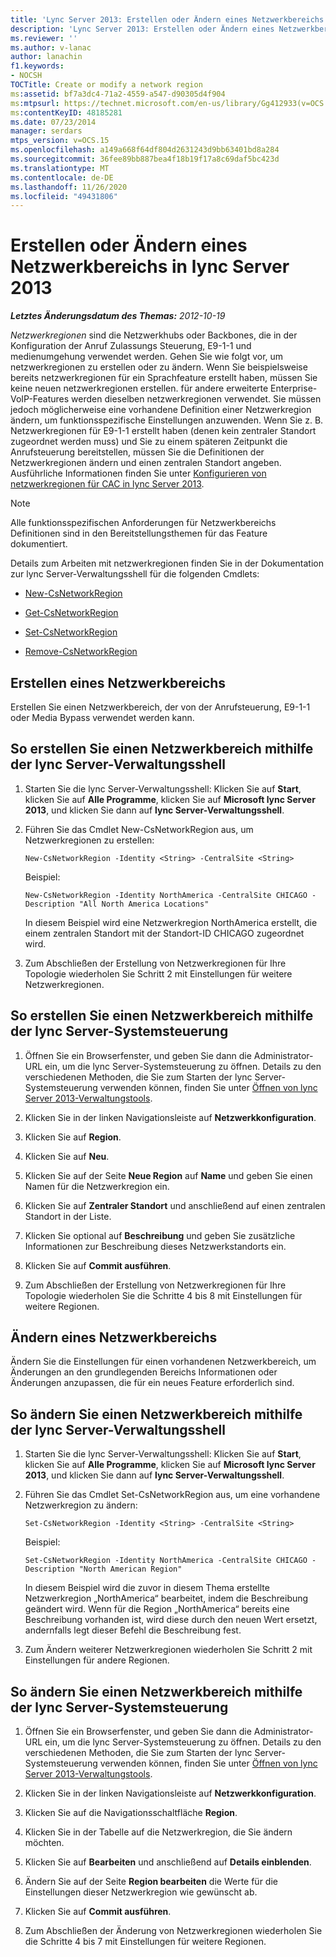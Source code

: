 ```yaml
---
title: 'Lync Server 2013: Erstellen oder Ändern eines Netzwerkbereichs'
description: 'Lync Server 2013: Erstellen oder Ändern eines Netzwerkbereichs'
ms.reviewer: ''
ms.author: v-lanac
author: lanachin
f1.keywords:
- NOCSH
TOCTitle: Create or modify a network region
ms:assetid: bf7a3dc4-71a2-4559-a547-d90305d4f904
ms:mtpsurl: https://technet.microsoft.com/en-us/library/Gg412933(v=OCS.15)
ms:contentKeyID: 48185281
ms.date: 07/23/2014
manager: serdars
mtps_version: v=OCS.15
ms.openlocfilehash: a149a668f64df804d2631243d9bb63401bd8a284
ms.sourcegitcommit: 36fee89bb887bea4f18b19f17a8c69daf5bc423d
ms.translationtype: MT
ms.contentlocale: de-DE
ms.lasthandoff: 11/26/2020
ms.locfileid: "49431806"
---
```

# <a name="create-or-modify-a-network-region-in-lync-server-2013"></a>Erstellen oder Ändern eines Netzwerkbereichs in lync Server 2013

<div data-xmlns="http://www.w3.org/1999/xhtml">

<div class="topic" data-xmlns="http://www.w3.org/1999/xhtml" data-msxsl="urn:schemas-microsoft-com:xslt" data-cs="https://msdn.microsoft.com/">

<div data-asp="https://msdn2.microsoft.com/asp">



</div>

<div id="mainSection">

<div id="mainBody">

<span> </span>

_**Letztes Änderungsdatum des Themas:** 2012-10-19_

*Netzwerkregionen* sind die Netzwerkhubs oder Backbones, die in der Konfiguration der Anruf Zulassungs Steuerung, E9-1-1 und medienumgehung verwendet werden. Gehen Sie wie folgt vor, um netzwerkregionen zu erstellen oder zu ändern. Wenn Sie beispielsweise bereits netzwerkregionen für ein Sprachfeature erstellt haben, müssen Sie keine neuen netzwerkregionen erstellen. für andere erweiterte Enterprise-VoIP-Features werden dieselben netzwerkregionen verwendet. Sie müssen jedoch möglicherweise eine vorhandene Definition einer Netzwerkregion ändern, um funktionsspezifische Einstellungen anzuwenden. Wenn Sie z. B. Netzwerkregionen für E9-1-1 erstellt haben (denen kein zentraler Standort zugeordnet werden muss) und Sie zu einem späteren Zeitpunkt die Anrufsteuerung bereitstellen, müssen Sie die Definitionen der Netzwerkregionen ändern und einen zentralen Standort angeben. Ausführliche Informationen finden Sie unter [Konfigurieren von netzwerkregionen für CAC in lync Server 2013](lync-server-2013-configure-network-regions-for-cac.md).

<div>


> [!NOTE]  
> Alle funktionsspezifischen Anforderungen für Netzwerkbereichs Definitionen sind in den Bereitstellungsthemen für das Feature dokumentiert.



</div>

Details zum Arbeiten mit netzwerkregionen finden Sie in der Dokumentation zur lync Server-Verwaltungsshell für die folgenden Cmdlets:

  - [New-CsNetworkRegion](https://docs.microsoft.com/powershell/module/skype/New-CsNetworkRegion)

  - [Get-CsNetworkRegion](https://docs.microsoft.com/powershell/module/skype/Get-CsNetworkRegionLink)

  - [Set-CsNetworkRegion](https://docs.microsoft.com/powershell/module/skype/Set-CsNetworkRegion)

  - [Remove-CsNetworkRegion](https://docs.microsoft.com/powershell/module/skype/Remove-CsNetworkRegion)

<div>

## <a name="create-a-network-region"></a>Erstellen eines Netzwerkbereichs

Erstellen Sie einen Netzwerkbereich, der von der Anrufsteuerung, E9-1-1 oder Media Bypass verwendet werden kann.

<div>

## <a name="to-create-a-network-region-using-lync-server-management-shell"></a>So erstellen Sie einen Netzwerkbereich mithilfe der lync Server-Verwaltungsshell

1.  Starten Sie die lync Server-Verwaltungsshell: Klicken Sie auf **Start**, klicken Sie auf **Alle Programme**, klicken Sie auf **Microsoft lync Server 2013**, und klicken Sie dann auf **lync Server-Verwaltungsshell**.

2.  Führen Sie das Cmdlet New-CsNetworkRegion aus, um Netzwerkregionen zu erstellen:
    
        New-CsNetworkRegion -Identity <String> -CentralSite <String>
    
    Beispiel:
    
        New-CsNetworkRegion -Identity NorthAmerica -CentralSite CHICAGO -Description "All North America Locations"
    
    In diesem Beispiel wird eine Netzwerkregion NorthAmerica erstellt, die einem zentralen Standort mit der Standort-ID CHICAGO zugeordnet wird.

3.  Zum Abschließen der Erstellung von Netzwerkregionen für Ihre Topologie wiederholen Sie Schritt 2 mit Einstellungen für weitere Netzwerkregionen.

</div>

<div>

## <a name="to-create-a-network-region-using-lync-server-control-panel"></a>So erstellen Sie einen Netzwerkbereich mithilfe der lync Server-Systemsteuerung

1.  Öffnen Sie ein Browserfenster, und geben Sie dann die Administrator-URL ein, um die lync Server-Systemsteuerung zu öffnen. Details zu den verschiedenen Methoden, die Sie zum Starten der lync Server-Systemsteuerung verwenden können, finden Sie unter [Öffnen von lync Server 2013-Verwaltungstools](lync-server-2013-open-lync-server-administrative-tools.md).

2.  Klicken Sie in der linken Navigationsleiste auf **Netzwerkkonfiguration**.

3.  Klicken Sie auf **Region**.

4.  Klicken Sie auf **Neu**.

5.  Klicken Sie auf der Seite **Neue Region** auf **Name** und geben Sie einen Namen für die Netzwerkregion ein.

6.  Klicken Sie auf **Zentraler Standort** und anschließend auf einen zentralen Standort in der Liste.

7.  Klicken Sie optional auf **Beschreibung** und geben Sie zusätzliche Informationen zur Beschreibung dieses Netzwerkstandorts ein.

8.  Klicken Sie auf **Commit ausführen**.

9.  Zum Abschließen der Erstellung von Netzwerkregionen für Ihre Topologie wiederholen Sie die Schritte 4 bis 8 mit Einstellungen für weitere Regionen.

</div>

</div>

<div>

## <a name="modify-a-network-region"></a>Ändern eines Netzwerkbereichs

Ändern Sie die Einstellungen für einen vorhandenen Netzwerkbereich, um Änderungen an den grundlegenden Bereichs Informationen oder Änderungen anzupassen, die für ein neues Feature erforderlich sind.

<div>

## <a name="to-modify-a-network-region-using-lync-server-management-shell"></a>So ändern Sie einen Netzwerkbereich mithilfe der lync Server-Verwaltungsshell

1.  Starten Sie die lync Server-Verwaltungsshell: Klicken Sie auf **Start**, klicken Sie auf **Alle Programme**, klicken Sie auf **Microsoft lync Server 2013**, und klicken Sie dann auf **lync Server-Verwaltungsshell**.

2.  Führen Sie das Cmdlet Set-CsNetworkRegion aus, um eine vorhandene Netzwerkregion zu ändern:
    
        Set-CsNetworkRegion -Identity <String> -CentralSite <String>
    
    Beispiel:
    
        Set-CsNetworkRegion -Identity NorthAmerica -CentralSite CHICAGO -Description "North American Region"
    
    In diesem Beispiel wird die zuvor in diesem Thema erstellte Netzwerkregion „NorthAmerica“ bearbeitet, indem die Beschreibung geändert wird. Wenn für die Region „NorthAmerica“ bereits eine Beschreibung vorhanden ist, wird diese durch den neuen Wert ersetzt, andernfalls legt dieser Befehl die Beschreibung fest.

3.  Zum Ändern weiterer Netzwerkregionen wiederholen Sie Schritt 2 mit Einstellungen für andere Regionen.

</div>

<div>

## <a name="to-modify-a-network-region-using-lync-server-control-panel"></a>So ändern Sie einen Netzwerkbereich mithilfe der lync Server-Systemsteuerung

1.  Öffnen Sie ein Browserfenster, und geben Sie dann die Administrator-URL ein, um die lync Server-Systemsteuerung zu öffnen. Details zu den verschiedenen Methoden, die Sie zum Starten der lync Server-Systemsteuerung verwenden können, finden Sie unter [Öffnen von lync Server 2013-Verwaltungstools](lync-server-2013-open-lync-server-administrative-tools.md).

2.  Klicken Sie in der linken Navigationsleiste auf **Netzwerkkonfiguration**.

3.  Klicken Sie auf die Navigationsschaltfläche **Region**.

4.  Klicken Sie in der Tabelle auf die Netzwerkregion, die Sie ändern möchten.

5.  Klicken Sie auf **Bearbeiten** und anschließend auf **Details einblenden**.

6.  Ändern Sie auf der Seite **Region bearbeiten** die Werte für die Einstellungen dieser Netzwerkregion wie gewünscht ab.

7.  Klicken Sie auf **Commit ausführen**.

8.  Zum Abschließen der Änderung von Netzwerkregionen wiederholen Sie die Schritte 4 bis 7 mit Einstellungen für weitere Regionen.

</div>

</div>

</div>

<span> </span>

</div>

</div>

</div>

